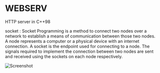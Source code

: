 # WEBSERV
HTTP server in C++98

socket : Socket Programming is a method to connect two nodes over a network to establish a means of communication between those two nodes. A node represents a computer or a physical device with an internet connection. A socket is the endpoint used for connecting to a node. The signals required to implement the connection between two nodes are sent and received using the sockets on each node respectively.

![Screenshot](https://www.google.com/url?sa=i&url=https%3A%2F%2Fwebserv.io%2F&psig=AOvVaw1dMcgwJuu-9aavJidp4N0V&ust=1676822610997000&source=images&cd=vfe&ved=0CBAQjRxqFwoTCMi1_pK5n_0CFQAAAAAdAAAAABAE)
